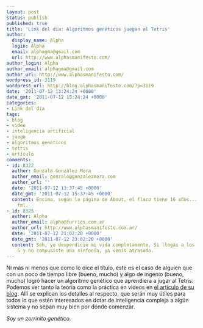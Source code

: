 ```yaml
---
layout: post
status: publish
published: true
title: 'Link del día: Algoritmos genéticos juegan al Tetris'
author:
  display_name: Alpha
  login: Alpha
  email: alphagma@gmail.com
  url: http://www.alphasmanifesto.com/
author_login: Alpha
author_email: alphagma@gmail.com
author_url: http://www.alphasmanifesto.com/
wordpress_id: 3119
wordpress_url: http://blog.alphasmanifesto.com/?p=3119
date: '2011-07-12 13:24:24 +0000'
date_gmt: '2011-07-12 15:24:24 +0000'
categories:
- Link del día
tags:
- blog
- video
- inteligencia artificial
- juego
- algoritmos genéticos
- tetris
- artículo
comments:
- id: 8322
  author: Gonzalo González Mora
  author_email: gonzalo@gonzalezmora.com
  author_url: ''
  date: '2011-07-12 13:37:45 +0000'
  date_gmt: '2011-07-12 15:37:45 +0000'
  content: Encima, según la página de About, el flaco tiene 16 años...
    fml.
- id: 8325
  author: Alpha
  author_email: alpha@furries.com.ar
  author_url: http://www.alphasmanifesto.com.ar/
  date: '2011-07-12 21:02:20 +0000'
  date_gmt: '2011-07-12 23:02:20 +0000'
  content: Seh, yo desperdicié mi vida completamente. Si llegás a los
    5 y no compusiste una sinfonía, ya venís atrasado.
---
```


Ni más ni menos que como lo dice el título, este es el caso de alguien que con un poco de tiempo libre  (bueno, mucho) y algo de ingenio (bueno, mucho) logró hacer un algoritmo genético que aprendiera a jugar al Tetris. Podemos ver tanto la teoría como la práctica en videos en <a href="http://luckytoilet.wordpress.com/2011/05/27/coding-a-tetris-ai-using-a-genetic-algorithm/">el artículo de su blog</a>. Allí se explican los detalles al respecto, que serán muy útiles para todos lo que estén interesados en dotar de inteligencia compleja a algún sistema y no sepan muy bien por dónde comenzar.

_Soy un zorrinito genético._
